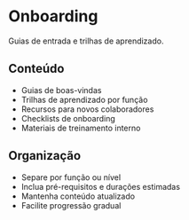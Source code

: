 # Onboarding

Guias de entrada e trilhas de aprendizado.

## Conteúdo

- Guias de boas-vindas
- Trilhas de aprendizado por função
- Recursos para novos colaboradores
- Checklists de onboarding
- Materiais de treinamento interno

## Organização

- Separe por função ou nível
- Inclua pré-requisitos e durações estimadas
- Mantenha conteúdo atualizado
- Facilite progressão gradual
